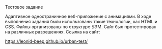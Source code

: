 Тестовое задание 

Адаптивное одностраничное веб-приложение с анимациями. В ходе выполнения задания были использованы такие технологии, как HTML и CSS. Файлы организованы по структуре БЭМ. Сайт был протестирован на различных разрешениях. Ссылка на сайт:

https://leonid-beep.github.io/urban-test/

